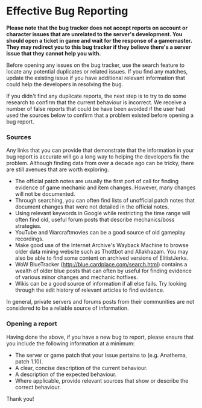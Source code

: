 # Effective Bug Reporting
**Please note that the bug tracker does not accept reports on account or character issues that are unrelated to the server's development. You should open a ticket in game and wait for the response of a gamemaster. They may redirect you to this bug tracker if they believe there's a server issue that they cannot help you with.**

Before opening any issues on the bug tracker, use the search feature to locate any potential duplicates or related issues. If you find any matches, update the existing issue if you have additional relevant information that could help the developers in resolving the bug.

If you didn't find any duplicate reports, the next step is to try to do some research to confirm that the current behaviour is incorrect. We receive a number of false reports that could be have been avoided if the user had used the sources below to confirm that a problem existed before opening a bug report.

### Sources
Any links that you can provide that demonstrate that the information in your bug report is accurate will go a long way to helping the developers fix the problem. Although finding data from over a decade ago can be tricky, there are still avenues that are worth exploring.
* The official patch notes are usually the first port of call for finding evidence of game mechanic and item changes. However, many changes will not be documented.
* Through searching, you can often find lists of unofficial patch notes that document changes that were not detailed in the official notes.
* Using relevant keywords in Google while restricting the time range will often find old, useful forum posts that describe mechanics/boss strategies.
* YouTube and Warcraftmovies can be a good source of old gameplay recordings.
* Make good use of the Internet Archive's Wayback Machine to browse older data mining website such as Thottbot and Allakhazam. You may also be able to find some content on archived versions of ElitistJerks.
* WoW BlueTracker (http://blue.cardplace.com/search.html) contains a wealth of older blue posts that can often by useful for finding evidence of various minor changes and mechanic hotfixes.
* Wikis can be a good source of information if all else fails. Try looking through the edit history of relevant articles to find evidence.

In general, private servers and forums posts from their communities are not considered to be a reliable source of information.

### Opening a report
Having done the above, if you have a new bug to report, please ensure that you include the following information at a minimum:
* The server or game patch that your issue pertains to (e.g. Anathema, patch 1.10).
* A clear, concise description of the current behaviour.
* A description of the expected behaviour.
* Where applicable, provide relevant sources that show or describe the correct behaviour.

Thank you!